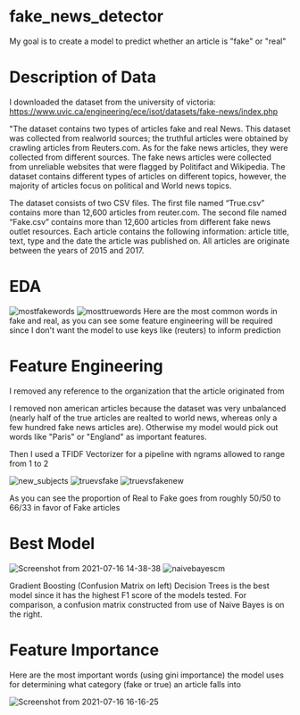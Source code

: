 # fake_news_detector

My goal is to create a model to predict whether an article is "fake" or "real"

# Description of Data

I downloaded the dataset from the university of victoria: https://www.uvic.ca/engineering/ece/isot/datasets/fake-news/index.php


"The dataset contains two types of articles fake and real News. This dataset was collected from realworld sources; the truthful articles were obtained by crawling articles from Reuters.com. As for the fake news articles, they were collected from different sources. The fake news
articles were collected from unreliable websites that were flagged by Politifact and Wikipedia. The dataset contains different types of articles on different topics, however, the majority of articles focus on political and World news topics.

The dataset consists of two CSV files. The first file named “True.csv” contains more than 12,600
articles from reuter.com. The second file named “Fake.csv” contains more than 12,600 articles from
different fake news outlet resources. Each article contains the following information: article title, text,
type and the date the article was published on. All articles are originate between the years of 2015 and 2017.

# EDA




![mostfakewords](https://user-images.githubusercontent.com/57776494/126005503-6a512459-b1ab-415d-a3f4-6154795db947.png)
![mosttruewords](https://user-images.githubusercontent.com/57776494/126005510-8d81ea48-fa28-434f-98a9-fce60c37905e.png)
 Here are the most common words in fake and real, as you can see some feature engineering will be required since I don't want the model to use keys like (reuters) to inform prediction
 
 # Feature Engineering
 
 I removed any reference to the organization that the article originated from
 
 I removed non american articles because the dataset was very unbalanced (nearly half of the true articles are realted to world news, whereas only a few hundred fake news articles are). Otherwise my model would pick out words like "Paris" or "England" as important features.
 
 
 Then I used a TFIDF Vectorizer for a pipeline with ngrams allowed to range from 1 to 2
 
 ![new_subjects](https://user-images.githubusercontent.com/57776494/126012002-fb5eec1e-ff85-4dca-94d7-7f213c4e09ad.png)
![truevsfake](https://user-images.githubusercontent.com/57776494/126012009-ba00acbf-e3d0-4c5a-af0f-6beea5cd8ca7.png)
![truevsfakenew](https://user-images.githubusercontent.com/57776494/126012016-30ca5923-9382-424a-9f82-7c4d64c7aa2c.png)

As you can see the proportion of Real to Fake goes from roughly 50/50 to 66/33 in favor of Fake articles

# Best Model

![Screenshot from 2021-07-16 14-38-38](https://user-images.githubusercontent.com/57776494/126012116-2926a613-f98f-40d3-b634-45f43f2edf19.png)
![naivebayescm](https://user-images.githubusercontent.com/57776494/126012124-de5f18f8-d2a4-4ec0-8d58-247c30622ae8.png)

Gradient Boosting (Confusion Matrix on left) Decision Trees is the best model since it has the highest F1 score of the models tested. For comparison, a confusion matrix constructed from use of Naive Bayes is on the right.

# Feature Importance

Here are the most important words (using gini importance) the model uses for determining what category (fake or true) an article falls into

![Screenshot from 2021-07-16 16-16-25](https://user-images.githubusercontent.com/57776494/126013883-5ce63d09-5793-497e-92eb-7cfff0d02433.png)
